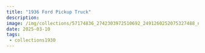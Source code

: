 ```yaml
---
title: "1936 Ford Pickup Truck"
description: 
image: /img/collections/57174836_2742303972510692_2491260252075327488_n.webp
date: 2025-03-10
tags: 
 - collections1930
---
```


